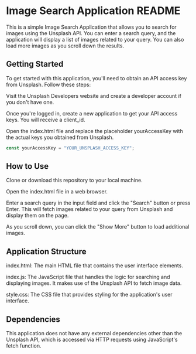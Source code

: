 # Image Search Application README

This is a simple Image Search Application that allows you to search for images using the Unsplash API. You can enter a search query, and the application will display a list of images related to your query. You can also load more images as you scroll down the results.

## Getting Started

To get started with this application, you'll need to obtain an API access key from Unsplash. Follow these steps:

Visit the Unsplash Developers website and create a developer account if you don't have one.

Once you're logged in, create a new application to get your API access keys. You will receive a client_id.

Open the index.html file and replace the placeholder yourAccessKey with the actual keys you obtained from Unsplash.

```javascript
const yourAccessKey = "YOUR_UNSPLASH_ACCESS_KEY";
```

## How to Use
Clone or download this repository to your local machine.

Open the index.html file in a web browser.

Enter a search query in the input field and click the "Search" button or press Enter. This will fetch images related to your query from Unsplash and display them on the page.

As you scroll down, you can click the "Show More" button to load additional images.

## Application Structure
index.html: The main HTML file that contains the user interface elements.

index.js: The JavaScript file that handles the logic for searching and displaying images. It makes use of the Unsplash API to fetch image data.

style.css: The CSS file that provides styling for the application's user interface.

## Dependencies
This application does not have any external dependencies other than the Unsplash API, which is accessed via HTTP requests using JavaScript's fetch function.
